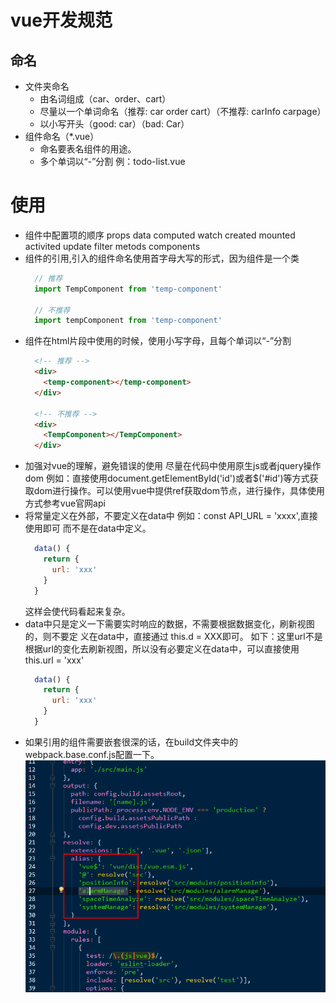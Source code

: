 # vue开发规范
## 命名
  * 文件夹命名
    * 由名词组成（car、order、cart）
    * 尽量以一个单词命名（推荐: car order cart）（不推荐: carInfo carpage）
    * 以小写开头（good: car）（bad: Car）
  * 组件命名（*.vue）
    * 命名要表名组件的用途。
    * 多个单词以“-”分割
    例：todo-list.vue
# 使用
  * 组件中配置项的顺序
    props
    data
    computed
    watch
    created
    mounted
    activited
    update
    filter
    metods
    components
  * 组件的引用,引入的组件命名使用首字母大写的形式，因为组件是一个类
    ```javascript
      // 推荐
      import TempComponent from 'temp-component'

      // 不推荐
      import tempComponent from 'temp-component'
    ```
  * 组件在html片段中使用的时候，使用小写字母，且每个单词以“-”分割
    ```html
      <!-- 推荐 -->
      <div>
        <temp-component></temp-component>
      </div>

      <!-- 不推荐 -->
      <div>
        <TempComponent></TempComponent>
      </div>
    ```
  * 加强对vue的理解，避免错误的使用
      尽量在代码中使用原生js或者jquery操作dom
      例如：直接使用document.getElementById('id')或者$('#id')等方式获取dom进行操作。可以使用vue中提供ref获取dom节点，进行操作，具体使用方式参考vue官网api
  * 将常量定义在外部，不要定义在data中
      例如：const API_URL = 'xxxx',直接使用即可
      而不是在data中定义。
      ```javascript
        data() {
          return {
            url: 'xxx'
          }
        }
      ```
      这样会使代码看起来复杂。
  * data中只是定义一下需要实时响应的数据，不需要根据数据变化，刷新视图的，则不要定    义在data中，直接通过 this.d = XXX即可。
    如下：这里url不是根据url的变化去刷新视图，所以没有必要定义在data中，可以直接使用this.url = 'xxx'
    ```javascript
      data() {
        return {
          url: 'xxx'
        }
      }
    ```
  * 如果引用的组件需要嵌套很深的话，在build文件夹中的webpack.base.conf.js配置一下。
  ![image](../image/config.png)